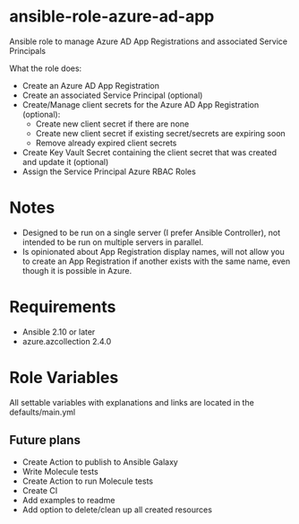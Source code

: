 # ansible-role-azure-ad-app
Ansible role to manage Azure AD App Registrations and associated Service Principals

What the role does:
- Create an Azure AD App Registration
- Create an associated Service Principal (optional)
- Create/Manage client secrets for the Azure AD App Registration (optional):
    - Create new client secret if there are none
    - Create new client secret if existing secret/secrets are expiring soon
    - Remove already expired client secrets
- Create Key Vault Secret containing the client secret that was created and update it (optional)
- Assign the Service Principal Azure RBAC Roles


# Notes
- Designed to be run on a single server (I prefer Ansible Controller), not intended to be run on multiple servers in parallel.
- Is opinionated about App Registration display names, will not allow you to create an App Registration if another exists with the same name, even though it is possible in Azure.

# Requirements
- Ansible 2.10 or later
- azure.azcollection 2.4.0

# Role Variables
All settable variables with explanations and links are located in the defaults/main.yml

## Future plans
- Create Action to publish to Ansible Galaxy
- Write Molecule tests
- Create Action to run Molecule tests
- Create CI
- Add examples to readme
- Add option to delete/clean up all created resources